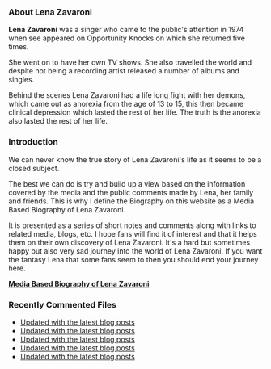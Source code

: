 ### About Lena Zavaroni

<p><strong>Lena Zavaroni</strong> was a singer who came to the public's attention in 1974 when see appeared on Opportunity Knocks on which she returned five times.</p>

<p>She went on to have her own TV shows. She also travelled the world and despite not being a recording artist released a number of albums and singles.</p>

<p>Behind the scenes Lena Zavaroni had a life long fight with her demons, which came out as anorexia from the age of 13 to 15, this then became clinical depression which lasted the rest of her life. The truth is the anorexia also lasted the rest of her life.</p>

### Introduction

<p>We can never know the true story of Lena Zavaroni's life as it seems to be a closed subject.</p>

<p>The best we can do is try and build up a view based on the information covered by the media and the public comments made by Lena, her family and friends. This is why I define the Biography on this website as a Media Based Biography of Lena Zavaroni.</p>

<p>It is presented as a series of short notes and comments along with links to related media, blogs, etc. I hope fans will find it of interest and that it helps them on their own discovery of Lena Zavaroni. It's a hard but sometimes happy but also very sad journey into the world of Lena Zavaroni. If you want the fantasy Lena that some fans seem to then you should end your journey here.</p>

<a href="https://fanzoflenazavaroni.github.io/biography/lena-zavaroni/"><strong>Media Based Biography of Lena Zavaroni</strong></a>

### Recently Commented Files

<!-- BLOG-POST-LIST:START -->
- [Updated with the latest blog posts](https://github.com/FanzOfLenaZavaroni/fanzoflenazavaroni.github.io/commit/ac836b898c4526712ae4300bca9a6f36af686cfd)
- [Updated with the latest blog posts](https://github.com/FanzOfLenaZavaroni/fanzoflenazavaroni.github.io/commit/b70e395468172c8936a9f0ca554a4b3da45e66b7)
- [Updated with the latest blog posts](https://github.com/FanzOfLenaZavaroni/fanzoflenazavaroni.github.io/commit/343697243cb618cbe9bfc3f731c36d363d101090)
- [Updated with the latest blog posts](https://github.com/FanzOfLenaZavaroni/fanzoflenazavaroni.github.io/commit/5e4388389a95a16f11d37fac777253a5d3b90963)
- [Updated with the latest blog posts](https://github.com/FanzOfLenaZavaroni/fanzoflenazavaroni.github.io/commit/8ac224e707e9ff5d8904b2ad63d9a6b0772fc4c5)
<!-- BLOG-POST-LIST:END -->
